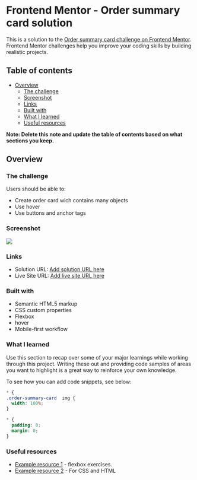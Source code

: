 # Frontend Mentor - Order summary card solution

This is a solution to the [Order summary card challenge on Frontend Mentor](https://www.frontendmentor.io/challenges/order-summary-component-QlPmajDUj). Frontend Mentor challenges help you improve your coding skills by building realistic projects. 

## Table of contents

- [Overview](#overview)
  - [The challenge](#the-challenge)
  - [Screenshot](#screenshot)
  - [Links](#links)
  - [Built with](#built-with)
  - [What I learned](#what-i-learned)
  - [Useful resources](#useful-resources)


**Note: Delete this note and update the table of contents based on what sections you keep.**

## Overview

### The challenge

Users should be able to:

- Create order card wich contains many objects
- Use hover 
- Use buttons and anchor tags

### Screenshot

![](https://cdn.glitch.global/485b5c28-758e-4de0-8435-d357222b068b/image_2022_06_22T11_44_36_985Z.png?v=1655898296738)



### Links

- Solution URL: [Add solution URL here](https://glitch.com/edit/#!/order-summary-nick)
- Live Site URL: [Add live site URL here](https://order-summary-nick.glitch.me)



### Built with

- Semantic HTML5 markup
- CSS custom properties
- Flexbox
- hover
- Mobile-first workflow



### What I learned

Use this section to recap over some of your major learnings while working through this project. Writing these out and providing code samples of areas you want to highlight is a great way to reinforce your own knowledge.

To see how you can add code snippets, see below:

```css
* {
.order-summary-card  img {
  width: 100%;
}
```
```css
* {
  padding: 0;
  margin: 0;
}
```



### Useful resources

- [Example resource 1](https://flexboxfroggy.com/) - flexbox exercises.
- [Example resource 2](https://learn.shayhowe.com/html-css/opening-the-box-model/) - For CSS and HTML
